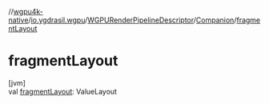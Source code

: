 //[wgpu4k-native](../../../../index.md)/[io.ygdrasil.wgpu](../../index.md)/[WGPURenderPipelineDescriptor](../index.md)/[Companion](index.md)/[fragmentLayout](fragment-layout.md)

# fragmentLayout

[jvm]\
val [fragmentLayout](fragment-layout.md): ValueLayout